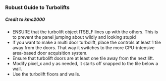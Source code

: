 ### Robust Guide to Turbolifts
##### Credit to kmc2000
 - ENSURE that the turbolift object ITSELF lines up with the others. This is to prevent the panel jumping about wildly and looking stupid
 - If you want to make a multi door turbolift, place the controls at least 1 tile away from the doors. That way it switches to the more CPU-intensive area-based door acquisition system.
 - Ensure that turbolift doors are at least one tile away from the next lift.
 - Modify pixel_x and y as needed, it starts off snapped to the tile below a wall.
 - Use the turbolift floors and walls.
